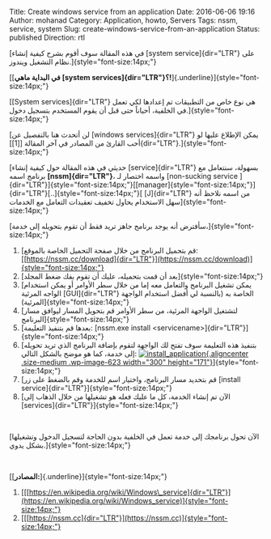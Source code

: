 Title: Create windows service from an application
Date: 2016-06-06 19:16
Author: mohanad
Category: Application, howto, Servers
Tags: nssm, service, system
Slug: create-windows-service-from-an-application
Status: published
Direction: rtl

[في هذه المقالة سوف أقوم بشرح كيفية إنشاء [system service]{dir="LTR"} على نظام التشغيل ويندوز.]{style="font-size:14px;"}

[[**في البداية ماهي [system services]{dir="LTR"}؟!**]{.underline}]{style="font-size:14px;"}

[[System services]{dir="LTR"} هي نوع خاص من التطبيقات تم إعدادها لكي تعمل في الخلفية، أحياناً حتى قبل أن يقوم المستخدم بتسجيل دخول.]{style="font-size:14px;"}

[لن أتحدث هنا بالتفصيل عن [windows services]{dir="LTR"} يمكن الإطلاع عليها لو أحب القارئ من المصادر في آخر المقالة [\[1\]]{dir="LTR"}.]{style="font-size:14px;"}

[حديثي في هذه المقالة حول كيفية إنشاء [service]{dir="LTR"} بسهولة، سنتعامل مع برنامج اسمه **[nssm]{dir="LTR"}**، واسمه اختصار لـ [non-sucking service ]{dir="LTR"}]{style="font-size:14px;"}[[manager]{style="font-size:14px;"}]{dir="LTR"}[..]{style="font-size:14px;"}[ [J]{dir="LTR"} من اسمه نلاحظ أنه سهل الاستخدام يحاول تخفيف تعقيدات التعامل مع الخدمات]{style="font-size:14px;"}

[سأفترض أنه يوجد برنامج جاهز تريد فقط أن تقوم بتحويله إلى خدمة،]{style="font-size:14px;"}

1.  [قم بتحميل البرنامج من خلال صفحة التحميل الخاصة بالموقع: [[https://nssm.cc/download]{dir="LTR"}](https://nssm.cc/download)]{style="font-size:14px;"}
2.  [بعد أن قمت بتحميله، عليك أن تقوم بفك ضغط المجلد]{style="font-size:14px;"}
3.  [يمكن تشغيل البرنامج والتعامل معه إما من خلال سطر الأوامر أو يمكن استخدام الواجه المرئية [GUI]{dir="LTR"} الخاصة به (بالنسبة لي أفضل استخدام الواجهة المرئية)]{style="font-size:14px;"}
4.  [لتشتغيل الواجهة المرئية، من سطر الأوامر قم بتحويل المسار ليوافق مسار البرنامج]{style="font-size:14px;"}
5.  [بعدها قم بتنفيذ التعليمة: [nssm.exe install \<servicename\>]{dir="LTR"}]{style="font-size:14px;"}
6.  [بتنفيذ هذه التعليمة سوف تفتح لك الواجهة لتقوم بإضافة البرنامج الذي تريد تحويله إلى خدمة، كما هو موضح بالشكل التالي: [![install\_application](../../static/images/create-windows-service-from-an-application/install_application-300x171.png){.aligncenter .size-medium .wp-image-623 width="300" height="171"}](../../static/images/create-windows-service-from-an-application/install_application.png)]{style="font-size:14px;"}
7.  [قم بتحديد مسار البرنامج، واختيار اسم للخدمة وقم بالضغط على زر [install service]{dir="LTR"}]{style="font-size:14px;"}
8.  [الآن تم إنشاء الخدمة، كل ما عليك فعله هو تشغيلها من خلال الذهاب إلى [services]{dir="LTR"}]{style="font-size:14px;"}

 

[الآن تحول برنامجك إلى خدمة تعمل في الخلفية بدون الحاجة لتسجيل الدخول وتشغيلها بشكل يدوي.]{style="font-size:14px;"}

 

[[**المصادر:**]{.underline}]{style="font-size:14px;"}

1.  [[[https://en.wikipedia.org/wiki/Windows\_service]{dir="LTR"}](https://en.wikipedia.org/wiki/Windows_service)]{style="font-size:14px;"}
2.  [[[https://nssm.cc]{dir="LTR"}](https://nssm.cc)]{style="font-size:14px;"}

 

 
